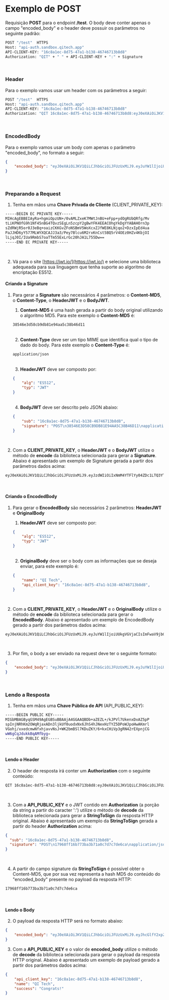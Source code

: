 # Exemplo de POST

Requisição **POST** para o endpoint **/test**. O body deve conter apenas
o campo "encoded_body" e o header deve possuir os parâmetros no seguinte
padrão:

```bash
POST "/test"  HTTPS
Host: "api-auth.sandbox.qitech.app"
API-CLIENT-KEY: "16c8a1ec-8d75-47a1-b138-46746713b8d8"
Authorization: "QIT" + " " + API-CLIENT-KEY + ":" + Signature
```
<br>

### Header
Para o exemplo vamos usar um header com os parâmetros a seguir:

```bash
POST "/test"  HTTPS
Host: "api-auth.sandbox.qitech.app"
API-CLIENT-KEY: "16c8a1ec-8d75-47a1-b138-46746713b8d8"
Authorization: "QIT 16c8a1ec-8d75-47a1-b138-46746713b8d8:eyJ0eXAiOiJKV1QiLCJhbGciOiJFUzUxMiJ9.eyJzdWIiOiIxNmM4YTFlYy04ZDc1LTQ3YTEtYjEzOC00Njc0NjcxM2I4ZDgiLCJzaWduYXR1cmUiOiJQT1NUXG4zODU0NmUzZDU4Y2I5ZGI4MWU5NGFhNWMzOGI0NmQxMVxuYXBwbGljYXRpb24vanNvblxuRnJpLCAxOCBPY3QgMjAxOSAxNzowOToxMCBHTVRcbi90ZXN0In0.AeHqJ-SgxTYxd1eIKM9U_ia283xUGAe9h5eCxCrsRAD_Ic0tnu7tLRzfkLMTm1SDkdnk4Mwj-Fx1iXIjBGLlPrcXAGBbR4hvD6Hba1A13k2_pblTbcx9bt8XTn3Afcq2heg7CsN9uSp_zp8EykjtramqdAS0AQKvDnhcug1re4jgND40"
```
<br>

### EncodedBody
Para o exemplo vamos usar um body com apenas o parâmetro "encoded_body",
no formato a seguir:
```json
{
    "encoded_body": "eyJ0eXAiOiJKV1QiLCJhbGciOiJFUzUxMiJ9.eyJuYW1lIjoiUUkgVGVjaCIsImFwaV9jbGllbnRfa2V5IjoiMTZjOGExZWMtOGQ3NS00N2ExLWIxMzgtNDY3NDY3MTNiOGQ4In0.AWjms0K4fzj1JijVYv5Wf6UkqjOnWehS9r9TzOnaLzUu2Squ5ku75cogeb0w0i0amNDffALI4Q0Vq2j5quBcNpQzACI3DZ2DrrwWbIi8Oj1Q4tMsttNrDlYlerP2xMvhl4JbsaNoC3D9OjcGg5DOA12YlkzSgsfU4mD36jrz42oAdtQi"
}
```
<br>

### Preparando a Request

1. Tenha em mãos uma **Chave Privada de Cliente** (CLIENT_PRIVATE_KEY):
```bash
-----BEGIN EC PRIVATE KEY-----
MIHcAgEBBEIAyRa+hgmiOpzUN+/0vAMLZxeK7MWtJnBU+eFpp+ydOgRUbQRfg/Mv
tLiKPNOfG9h1Nf45nBG4TQvzSEgLn5zcpY2gBwYFK4EEACOhgYkDgYYABAHOrn3p
sZdRWjR5or0J3eBq+oaizCKKGvZFoNSBmV5WoXcxZJfWE8KLNjqo2+DzxIpEd4ua
PaJJHD6yY577MLWYXQCAJJ3a3/Pey7Blcu6M2rxKnCst5BQ5rV4OEz0HZv4KbjOI
lLjqJ0I/IUa9RmbS7oaTTm55ExLrGc20hJA1L755Dw==
-----END EC PRIVATE KEY-----
```
<br>

2. Vá para o site [https://jwt.io/](https://jwt.io/) e selecione uma
   biblioteca adequeada para sua linguagem que tenha suporte ao
   algoritmo de encriptação ES512.

#### Criando a Signature

1. Para gerar a **Signature** são necessários 4 parâmetros: o
   **Content-MD5**, o **Content-Type**, o **HeaderJWT** e o **BodyJWT**.
    
   1.  **Content-MD5** é uma hash gerada a partir do body original
       utilizando o algoritmo MD5. Para este exemplo o **Content-MD5** é:
    ```bash
    38546e3d58cb9db81e94aa5c38b46d11
    ```
    <br>
   
   2.  **Content-Type** deve ser um tipo MIME que identifica qual o tipo
       de dado do body. Para este exemplo o **Content-Type** é:
    ```bash
    application/json
    ```
    <br>
    
    3. **HeaderJWT** deve ser composto por:
    ```json
    {
        "alg": "ES512",
        "typ": "JWT"
    }
    ```
    <br>

    4. **BodyJWT** deve ser descrito pelo JSON abaixo:
    ```json
    {
        "sub": "16c8a1ec-8d75-47a1-b138-46746713b8d8",
        "signature": "POST\n38546E3D58CB9DB81E94AA5C38B46D11\napplication/json\nFri, 18 Oct 2019 17:09:10 GMT\n/test"
    }
    ```
    <br>

2. Com a **CLIENT_PRIVATE_KEY**, o **HeaderJWT** e o **BodyJWT** utilize
   o método de **encode** da biblioteca selecionada para gerar a
   **Signature**. Abaixo é apresentado um exemplo de Signature gerada a
   partir dos parâmetros dados acima:
```bash
eyJ0eXAiOiJKV1QiLCJhbGciOiJFUzUxMiJ9.eyJzdWIiOiIxNmM4YTFlYy04ZDc1LTQ3YTEtYjEzOC00Njc0NjcxM2I4ZDgiLCJzaWduYXR1cmUiOiJQT1NUXG4zODU0NmUzZDU4Y2I5ZGI4MWU5NGFhNWMzOGI0NmQxMVxuYXBwbGljYXRpb24vanNvblxuRnJpLCAxOCBPY3QgMjAxOSAxNzowOToxMCBHTVRcbi90ZXN0In0.AeHqJ-SgxTYxd1eIKM9U_ia283xUGAe9h5eCxCrsRAD_Ic0tnu7tLRzfkLMTm1SDkdnk4Mwj-Fx1iXIjBGLlPrcXAGBbR4hvD6Hba1A13k2_pblTbcx9bt8XTn3Afcq2heg7CsN9uSp_zp8EykjtramqdAS0AQKvDnhcug1re4jgND40
```
<br>

#### Criando o EncodedBody

1. Para gerar o **EncodedBody** são necessários 2 parâmetros:
   **HeaderJWT** e **OriginalBody**

    1. **HeaderJWT** deve ser composto por:
    ```json
    {
        "alg": "ES512",
        "typ": "JWT"
    }
    ```
    <br>

   2.  **OriginalBody** deve ser o body com as informações que se deseja
       enviar, para este exemplo é:
    ```json
    {
        "name": "QI Tech",
        "api_client_key": "16c8a1ec-8d75-47a1-b138-46746713b8d8",
    }
    ```
    <br>

2. Com a **CLIENT_PRIVATE_KEY**, o **HeaderJWT** e o **OriginalBody** utilize
   o método de **encode** da biblioteca selecionada para gerar o
   **EncodedBody**. Abaixo é apresentado um exemplo de EncodedBody gerado a
   partir dos parâmetros dados acima:
```bash
eyJ0eXAiOiJKV1QiLCJhbGciOiJFUzUxMiJ9.eyJuYW1lIjoiUUkgVGVjaCIsImFwaV9jbGllbnRfa2V5IjoiMTZjOGExZWMtOGQ3NS00N2ExLWIxMzgtNDY3NDY3MTNiOGQ4In0.AWjms0K4fzj1JijVYv5Wf6UkqjOnWehS9r9TzOnaLzUu2Squ5ku75cogeb0w0i0amNDffALI4Q0Vq2j5quBcNpQzACI3DZ2DrrwWbIi8Oj1Q4tMsttNrDlYlerP2xMvhl4JbsaNoC3D9OjcGg5DOA12YlkzSgsfU4mD36jrz42oAdtQi
```
<br>

3. Por fim, o body a ser enviado na request deve ter o seguinte formato:

```json
{
    "encoded_body": "eyJ0eXAiOiJKV1QiLCJhbGciOiJFUzUxMiJ9.eyJuYW1lIjoiUUkgVGVjaCIsImFwaV9jbGllbnRfa2V5IjoiMTZjOGExZWMtOGQ3NS00N2ExLWIxMzgtNDY3NDY3MTNiOGQ4In0.AWjms0K4fzj1JijVYv5Wf6UkqjOnWehS9r9TzOnaLzUu2Squ5ku75cogeb0w0i0amNDffALI4Q0Vq2j5quBcNpQzACI3DZ2DrrwWbIi8Oj1Q4tMsttNrDlYlerP2xMvhl4JbsaNoC3D9OjcGg5DOA12YlkzSgsfU4mD36jrz42oAdtQi"
}
```
<br>

### Lendo a Resposta

1. Tenha em mãos uma **Chave Pública de API** (API_PUBLIC_KEY):
```bash
-----BEGIN PUBLIC KEY-----
MIGbMBAGByqGSM49AgEGBSuBBAAjA4GGAAQBDb+aZEZL+/kJPVl7UkenxDxAZ5pP
spInjNRhKm2OWqRjaxADn3ljkUf0uodxNx6JhS4hJNexHzTYZ5DPoWJpoHwAKmrl
VGohj/xxedcmwNfxhjavvNsJ+WK2bmBSl7KDuZKY/6+kxCHiVp3gRN42rEXpnjCG
wW6gCqJdukkBqAMfbyg=
-----END PUBLIC KEY-----
```
<br>

#### Lendo o Header

2. O header de resposta irá conter um **Authorization** com o seguinte conteúdo:

```bash
QIT 16c8a1ec-8d75-47a1-b138-46746713b8d8:eyJ0eXAiOiJKV1QiLCJhbGciOiJFUzUxMiJ9.eyJzdWIiOiIxNmM4YTFlYy04ZDc1LTQ3YTEtYjEzOC00Njc0NjcxM2I4ZDgiLCJzaWduYXR1cmUiOiJQT1NUXG4xNzk2OGZmMTZiNzczYmEzYjcxYTBjN2Q3YzdkZTZjYVxuYXBwbGljYXRpb24vanNvblxuRnJpLCAxOCBPY3QgMjAxOSAxNzowOToxMCBHTVRcbi90ZXN0In0.AbDiDZpKer8wOhEuWY-1PqOoDpR4ePoohrXBhbSqpIeXoMykgG6YaDYxjDB2J_AW5hxzvKIwjGhGvwQf7ZlWAkI-AWge-Tm4s9vQoPxsaEGcivsZ593qJoQA5jkusSa75xHoKsbct-gLP1vKyh4S8sW0SkPAJ62QzadriJrm6l2y9mQh
```
<br>

3. Com a **API_PUBLIC_KEY** e o JWT contido em **Authorization** (a porção
da string a partir do caracter ':') utilize o método de **decode** da
biblioteca selecionada para gerar a **StringToSign** da resposta HTTP
original. Abaixo é apresentado um exemplo da **StringToSign** gerada a partir do
header **Authorization** acima:

```json
{
  "sub": "16c8a1ec-8d75-47a1-b138-46746713b8d8",
  "signature": "POST\n17968ff16b773ba3b71a0c7d7c7de6ca\napplication/json\nFri, 18 Oct 2019 17:09:10 GMT\n/test"
}
```
<br> 

4. A partir do campo signature da **StringToSign** é possível obter o
   Content-MD5, que por sua vez representa a hash MD5 do conteúdo do
   "encoded_body" presente no payload da resposta HTTP:

```bash
17968ff16b773ba3b71a0c7d7c7de6ca
```
<br>

#### Lendo o Body

2. O payload da resposta HTTP será no formato abaixo:

```json
{
    "encoded_body": "eyJ0eXAiOiJKV1QiLCJhbGciOiJFUzUxMiJ9.eyJhcGlfY2xpZW50X2tleSI6IjE2YzhhMWVjLThkNzUtNDdhMS1iMTM4LTQ2NzQ2NzEzYjhkOCIsIm5hbWUiOiJRSSBUZWNoIiwic3VjY2VzcyI6IkNvbmdyYXRzISJ9.AA3wvTCII2QB6PBhi42jiVw2wYLsr6PypgGzAMafK7I5VfRH3JfvSnU3lfcW0gNOse7oBYTx61pn6B0b1ezA8pbAAeU4V4kf3tET6Al8IVdNlfKS45TQiqgCZoSsiiF5ckbgJCkgQOm8wA3AgZKeFRe15WAsfnD9FpQc5_H5ZfvMqdBd"
}
```

3. Com a **API_PUBLIC_KEY** e o valor de **encoded_body** utilize o
   método de **decode** da biblioteca selecionada para gerar o payload
   da resposta HTTP original. Abaixo é apresentado um exemplo de payload
   gerado a partir dos parâmetros dados acima:
```json
{
    "api_client_key": "16c8a1ec-8d75-47a1-b138-46746713b8d8",
    "name": "QI Tech",
    "success": "Congrats!"
}
```
